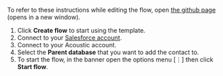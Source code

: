 To refer to these instructions while editing the flow, open [the github page](https://github.com/ot4i/app-connect-templates/blob/master/resources/markdown/Create%20a%20new%20contact%20in%20Acoustic%20Campaign%20when%20a%20new%20contact%20is%20added%20in%20Salesforce_instructions.md) (opens in a new window).

1. Click **Create flow** to start using the template.
1. Connect to your [Salesforce account](https://developer.ibm.com/integration/docs/app-connect/how-to-guides-for-apps/use-ibm-app-connect-salesforce/).
1. Connect to your Acoustic account.
1. Select the **Parent database** that you want to add the contact to.
1. To start the flow, in the banner open the options menu [&#8942;] then click **Start flow**.
